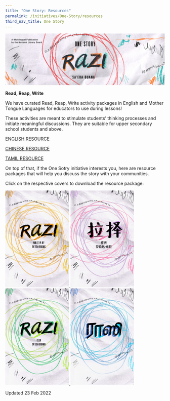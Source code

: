 ```yaml
---
title: "One Story: Resources"
permalink: /initiatives/One-Story/resources
third_nav_title: One Story
---
```

![banner Razi](/images/one-story-razi/OS21%20Website%20Banner.jpg)

**Read, Reap, Write**

We have curated Read, Reap, Write activity packages in English and Mother Tongue Languages for educators to use during lessons!  

These activities are meant to stimulate students’ thinking processes and initiate meaningful discussions.  They are suitable for upper secondary school students and above. 

[ENGLISH RESOURCE](/files/RRW%20Activity_English%20with%20cover%20letter%20and%20report%20form_final.pdf)

[CHINESE RESOURCE](/files/RRW%20Activity_CL.pdf)

[TAMIL RESOURCE](/files/RRW%20Activity_TL.pdf)

On top of that, if the One Sotry initiative interests you, here are resource packages that will help you discuss the story with your communities. 

Click on the respective covers to download the resource package:

<a href="/files/One%20Story%20Resource%20Package_EL_26Oct.pdf" target="_blank">
   <img src="/images/one-story-razi/OS21%20Cover_English.jpg" style="width:40%" alt="Razi"/>
</a>

<a href="/files/One%20Story%20Resource%20Package_CL_27Oct.pdf" target="_blank">
   <img src="/images/one-story-razi/OS21%20Cover_Chinese.jpg" style="width:40%" alt="Razi"/>
</a>

<a href="/files/One%20Story%20Resource%20Package_ML_26Oct.pdf" target="_blank">
   <img src="/images/one-story-razi/OS21%20Cover_Malay.jpg" style="width:40%" alt="Razi"/>
</a>

<a href="/files/One%20Story%20Resource%20Package_TL_26Oct.pdf" target="_blank">
   <img src="/images/one-story-razi/OS21%20Cover_Tamil.jpg" style="width:40%" alt="Razi"/>
</a>


Updated 23 Feb 2022